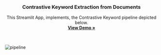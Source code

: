 
<br />
<div align="center">

  <h3 align="center">Contrastive Keyword Extraction from Documents</h3>

  <p align="center">
    This Streamlit App, implements, the Contrastive Keyword pipeline depicted below.
    <br />
    <a href="https://contrastive-keyword-extraction.streamlit.app/"><strong>View Demo »</strong></a>
    <br />
    <br />
    <br />
  </p>
</div>


![pipeline](https://github.com/LukasEder1/ContrastiveKeywordExtraction/blob/main/images/pipeline.png)
